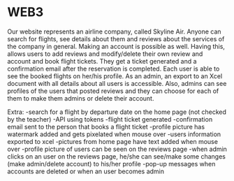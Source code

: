 # WEB3 

Our website represents an airline company, called Skyline Air. 
Anyone can search for flights, see details about them and reviews about the services of the company in general. 
Making an account is possible as well. Having this, allows users to add reviews and modify/delete their own review and account and book flight tickets. They get a ticket generated and a confirmation
email after the reservation is completed. Each user is able to see the booked flights on her/his profile. 
As an admin, an export to an Xcel document with all details about all users is accessible. Also, admins can see profiles of the users that posted reviews and they 
can choose for each of them to make them admins or delete their account. 

Extra: 
-search for a flight by departure date on the home page (not checked by the teacher) 
-API using tokens 
-flight ticket generated 
-confirmation email sent to the person that books a flight ticket 
-profile picture has watermark added and gets pixelated  when mouse over 
-users information exported to xcel 
-pictures from home page have text added when mouse over 
-profile picture of users can be seen on the reviews page 
-when admin clicks on an user on the reviews page, he/she can see/make some changes (make admin/delete account) to his/her profile 
-pop-up messages when accounts are deleted or when an user becomes admin 

